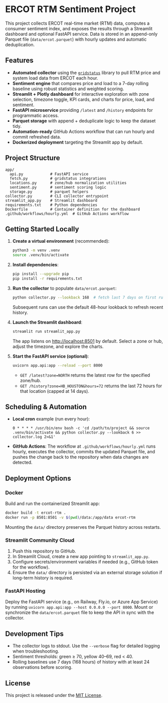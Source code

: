 # ERCOT RTM Sentiment Project

This project collects ERCOT real-time market (RTM) data, computes a consumer sentiment index, and exposes the results through a Streamlit dashboard and optional FastAPI service. Data is stored in an append-only Parquet file (`data/ercot.parquet`) with hourly updates and automatic deduplication.

## Features

- **Automated collector** using the [`gridstatus`](https://github.com/kmax12/gridstatus) library to pull RTM price and system load data from ERCOT each hour.
- **Sentiment engine** that compares price and load to a 7-day rolling baseline using robust statistics and weighted scoring.
- **Streamlit + Plotly dashboard** for interactive exploration with zone selection, timezone toggle, KPI cards, and charts for price, load, and sentiment.
- **FastAPI microservice** providing `/latest` and `/history` endpoints for programmatic access.
- **Parquet storage** with append + deduplicate logic to keep the dataset tidy.
- **Automation-ready** GitHub Actions workflow that can run hourly and commit refreshed data.
- **Dockerized deployment** targeting the Streamlit app by default.

## Project Structure

```
app/
  api.py            # FastAPI service
  fetch.py          # gridstatus integrations
  locations.py      # zone/hub normalization utilities
  sentiment.py      # sentiment scoring logic
  storage.py        # parquet helpers
collector.py        # CLI collector entrypoint
streamlit_app.py    # Streamlit dashboard
requirements.txt    # Python dependencies
Dockerfile          # Container definition for the dashboard
.github/workflows/hourly.yml  # GitHub Actions workflow
```

## Getting Started Locally

1. **Create a virtual environment** (recommended):
   ```bash
   python3 -m venv .venv
   source .venv/bin/activate
   ```

2. **Install dependencies**:
   ```bash
   pip install --upgrade pip
   pip install -r requirements.txt
   ```

3. **Run the collector** to populate `data/ercot.parquet`:
   ```bash
   python collector.py --lookback 168  # fetch last 7 days on first run
   ```

   Subsequent runs can use the default 48-hour lookback to refresh recent history.

4. **Launch the Streamlit dashboard**:
   ```bash
   streamlit run streamlit_app.py
   ```

   The app listens on <http://localhost:8501> by default. Select a zone or hub, adjust the timezone, and explore the charts.

5. **Start the FastAPI service (optional)**:
   ```bash
   uvicorn app.api:app --reload --port 8000
   ```

   - `GET /latest?zone=NORTH` returns the latest row for the specified zone/hub.
   - `GET /history?zone=HB_HOUSTON&hours=72` returns the last 72 hours for that location (capped at 14 days).

## Scheduling & Automation

- **Local cron** example (run every hour):
  ```cron
  0 * * * * /usr/bin/env bash -c 'cd /path/to/project && source .venv/bin/activate && python collector.py --lookback 6 >> collector.log 2>&1'
  ```

- **GitHub Actions**: The workflow at `.github/workflows/hourly.yml` runs hourly, executes the collector, commits the updated Parquet file, and pushes the change back to the repository when data changes are detected.

## Deployment Options

### Docker

Build and run the containerized Streamlit app:

```bash
docker build -t ercot-rtm .
docker run -p 8501:8501 -v $(pwd)/data:/app/data ercot-rtm
```

Mounting the `data/` directory preserves the Parquet history across restarts.

### Streamlit Community Cloud

1. Push this repository to GitHub.
2. In Streamlit Cloud, create a new app pointing to `streamlit_app.py`.
3. Configure secrets/environment variables if needed (e.g., GitHub token for the workflow).
4. Ensure the `data/` directory is persisted via an external storage solution if long-term history is required.

### FastAPI Hosting

Deploy the FastAPI service (e.g., on Railway, Fly.io, or Azure App Service) by running `uvicorn app.api:app --host 0.0.0.0 --port 8000`. Mount or synchronize the `data/ercot.parquet` file to keep the API in sync with the collector.

## Development Tips

- The collector logs to stdout. Use the `--verbose` flag for detailed logging when troubleshooting.
- Sentiment thresholds: green ≥ 70, yellow 40–69, red < 40.
- Rolling baselines use 7 days (168 hours) of history with at least 24 observations before scoring.

## License

This project is released under the [MIT License](LICENSE).
